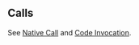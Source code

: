 ## Calls

See [Native Call](../statements/#native-call) and
[Code Invocation](../statements/#code-invocation).
